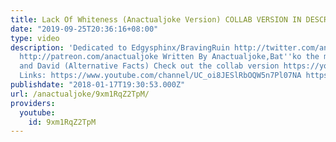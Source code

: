```yaml
---
title: Lack Of Whiteness (Anactualjoke Version) COLLAB VERSION IN DESCRIPTION
date: "2019-09-25T20:36:16+08:00"
type: video
description: 'Dedicated to Edgysphinx/BravingRuin http://twitter.com/anactualjoke
  http://patreon.com/anactualjoke Written By Anactualjoke,Bat''ko the manarchist,
  and David (Alternative Facts) Check out the collab version https://youtu.be/48t8Z3sp7WM
  Links: https://www.youtube.com/channel/UC_oi8JESlRbOQW5n7Pl07NA https://www.youtube.com/channel/UCGOA_DW3sgXO_c9hDc92SZw'
publishdate: "2018-01-17T19:30:53.000Z"
url: /anactualjoke/9xm1RqZ2TpM/
providers:
  youtube:
    id: 9xm1RqZ2TpM
---
```

